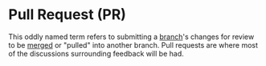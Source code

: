 # Pull Request (PR)
This oddly named term refers to submitting a [branch](/docs/glossary/branch.md)'s changes for review to be [merged](/docs/glossary/merge) or "pulled" into another branch. Pull requests are where most of the discussions surrounding feedback will be had.